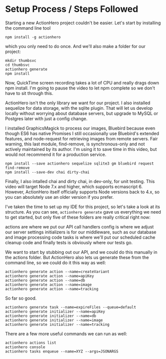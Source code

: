 # Setup Process / Steps Followed

Starting a new ActionHero project couldn't be easier. Let's start by
installing the command line tool

    npm install -g actionhero

which you only need to do once. And we'll also make a folder for our
project:

    mkdir thumbsvc
    cd thumbsvc
    actionhero generate
    npm install

Now, QuickTime screen recording takes a lot of CPU and really drags
down npm install. I'm going to pause the video to let npm complete
so we don't have to sit through this.





ActionHero isn't the only library we want for our project. I also installed
sequelize for data storage, with the sqlite plugin. That will let us
develop locally without worrying about database servers, but upgrade to
MySQL or Postgres later with just a config change.

I installed GraphicsMagick to process our images, Bluebird because even
though ES6 has native Promises I still occasionally use Bluebird's
extended features, and node-request for retrieving images from remote
servers. Fair warning, this last module, find-remove, is synchronous-only
and not actively maintained by its author. I'm using it to save time
in this video, but would not recommend it for a production service.

    npm install --save actionhero sequelize sqlite3 gm bluebird request find-remove
    npm install --save-dev chai dirty-chai

Finally, I also intalled chai and dirty chai, in dev-only, for unit testing.
This video will target Node 7.x and higher, which supports ecmascript 6.
However, ActionHero itself officially supports Node versions back to 4.x,
so you can absolutely use an older version if you prefer.

I've taken the time to set up my IDE for this project, so let's take a
look at its structure. As you can see, `actionhero generate` gave us
everything we need to get started, but only five of these folders are
really critical right now:

  actions are where we put our API call handlers
  config is where we adjust our server settings
  initializers is for our middleware, such as our database and image processing code
  tasks is where we'll put our scheduled cache cleanup code
  and finally tests is obviously where our tests go.

We want to start by stubbing out our API, and we could do this manually
in the actions folder. But ActionHero also lets us generate these from
the command line, so we could do it this way as well:

    actionhero generate action --name=createVariant
    actionhero generate action --name=apiKey
    actionhero generate action --name=db
    actionhero generate action --name=image
    actionhero generate action --name=tracking

So far so good.


    actionhero generate task --name=expireFiles --queue=default
    actionhero generate initializer --name=apiKey
    actionhero generate initializer --name=db
    actionhero generate initializer --name=image
    actionhero generate initializer --name=tracking

There are a few more useful commands we can run as well:

    actionhero actions list
    actionhero console
    actionhero tasks enqueue --name=XYZ --args=JSONARGS
